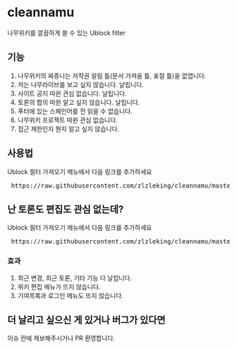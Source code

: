 # cleannamu
나무위키를 깔끔하게 쓸 수 있는 Ublock filter


## 기능
1. 나무위키의 짜증나는 저작권 알림 틀(문서 가져옴 틀, 표절 틀)을 없앱니다.
2. 저는 나무라이브를 보고 싶지 않습니다. 날립니다.
3. 사이트 공지 따윈 관심 없습니다. 날립니다.
4. 토론의 합의 따윈 알고 싶지 않습니다. 날립니다.
5. 푸터에 있는 스페인어를 전 읽을 수 없습니다.
6. 나무위키 프로젝트 따윈 관심 없습니다.
7. 접근 제한인지 뭔지 알고 싶지 않습니다.


## 사용법
Ublock 필터 가져오기 메뉴에서 다음 링크를 추가하세요
<pre> https://raw.githubusercontent.com/zlzleking/cleannamu/master/filter.txt </pre>


## 난 토론도 편집도 관심 없는데?
Ublock 필터 가져오기 메뉴에서 다음 링크를 추가하세요
<pre> https://raw.githubusercontent.com/zlzleking/cleannamu/master/idoncareaboutedit.txt </pre>

### 효과
1. 최근 변경, 최근 토론, 기타 기능 다 날립니다.
2. 위키 편집 메뉴가 뜨지 않습니다.
3. 기여목록과 로그인 메뉴도 뜨지 않습니다.

## 더 날리고 싶으신 게 있거나 버그가 있다면
이슈 란에 제보해주시거나 PR 환영합니다.
